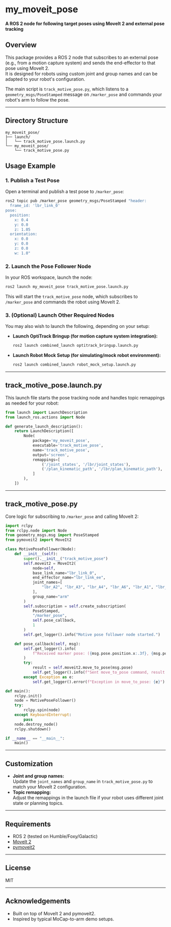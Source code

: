 # my_moveit_pose

**A ROS 2 node for following target poses using MoveIt 2 and external pose tracking**

## Overview

This package provides a ROS 2 node that subscribes to an external pose (e.g., from a motion capture system) and sends the end-effector to that pose using MoveIt 2.  
It is designed for robots using custom joint and group names and can be adapted to your robot's configuration.

The main script is `track_motive_pose.py`, which listens to a `geometry_msgs/PoseStamped` message on `/marker_pose` and commands your robot's arm to follow the pose.

---

## Directory Structure

```
my_moveit_pose/
├── launch/
│   └── track_motive_pose.launch.py
└── my_moveit_pose/
    └── track_motive_pose.py
```

## Usage Example

### 1. Publish a Test Pose

Open a terminal and publish a test pose to `/marker_pose`:

```bash
ros2 topic pub /marker_pose geometry_msgs/PoseStamped "header:
  frame_id: 'lbr_link_0'
pose:
  position:
    x: 0.4
    y: 0.0
    z: 1.05
  orientation:
    x: 0.0
    y: 0.0
    z: 0.0
    w: 1.0"
```

### 2. Launch the Pose Follower Node

In your ROS workspace, launch the node:

```bash
ros2 launch my_moveit_pose track_motive_pose.launch.py
```

This will start the `track_motive_pose` node, which subscribes to `/marker_pose` and commands the robot using MoveIt 2.

### 3. (Optional) Launch Other Required Nodes

You may also wish to launch the following, depending on your setup:

- **Launch OptiTrack Bringup (for motion capture system integration):**

  ```bash
  ros2 launch combined_launch optitrack_bringup.launch.py
  ```

- **Launch Robot Mock Setup (for simulating/mock robot environment):**

  ```bash
  ros2 launch combined_launch robot_mock_setup.launch.py
  ```

---

## track_motive_pose.launch.py

This launch file starts the pose tracking node and handles topic remappings as needed for your robot:

```python
from launch import LaunchDescription
from launch_ros.actions import Node

def generate_launch_description():
    return LaunchDescription([
        Node(
            package='my_moveit_pose',
            executable='track_motive_pose',
            name='track_motive_pose',
            output='screen',
            remappings=[
                ('/joint_states', '/lbr/joint_states'),
                ('/plan_kinematic_path', '/lbr/plan_kinematic_path'),
            ]
        ),
    ])
```

---

## track_motive_pose.py

Core logic for subscribing to `/marker_pose` and calling MoveIt 2:

```python
import rclpy
from rclpy.node import Node
from geometry_msgs.msg import PoseStamped
from pymoveit2 import MoveIt2

class MotivePoseFollower(Node):
    def __init__(self):
        super().__init__("track_motive_pose")
        self.moveit2 = MoveIt2(
            node=self,
            base_link_name="lbr_link_0",
            end_effector_name="lbr_link_ee",
            joint_names=[
                "lbr_A2", "lbr_A3", "lbr_A4", "lbr_A6", "lbr_A1", "lbr_A5", "lbr_A7"
            ],
            group_name="arm"
        )
        self.subscription = self.create_subscription(
            PoseStamped,
            "/marker_pose",
            self.pose_callback,
            1
        )
        self.get_logger().info("Motive pose follower node started.")

    def pose_callback(self, msg):
        self.get_logger().info(
            f"Received marker pose: ({msg.pose.position.x:.3f}, {msg.pose.position.y:.3f}, {msg.pose.position.z:.3f})"
        )
        try:
            result = self.moveit2.move_to_pose(msg.pose)
            self.get_logger().info(f"Sent move_to_pose command, result: {result}")
        except Exception as e:
            self.get_logger().error(f"Exception in move_to_pose: {e}")

def main():
    rclpy.init()
    node = MotivePoseFollower()
    try:
        rclpy.spin(node)
    except KeyboardInterrupt:
        pass
    node.destroy_node()
    rclpy.shutdown()

if __name__ == "__main__":
    main()
```

---

## Customization

- **Joint and group names:**  
  Update the `joint_names` and `group_name` in `track_motive_pose.py` to match your MoveIt 2 configuration.
- **Topic remapping:**  
  Adjust the remappings in the launch file if your robot uses different joint state or planning topics.

---

## Requirements

- ROS 2 (tested on Humble/Foxy/Galactic)
- [MoveIt 2](https://moveit.ros.org/install-moveit2/source/)
- [pymoveit2](https://github.com/AndrejOrsula/pymoveit2)

---

## License

MIT

---

## Acknowledgements

- Built on top of MoveIt 2 and pymoveit2.
- Inspired by typical MoCap-to-arm demo setups.
